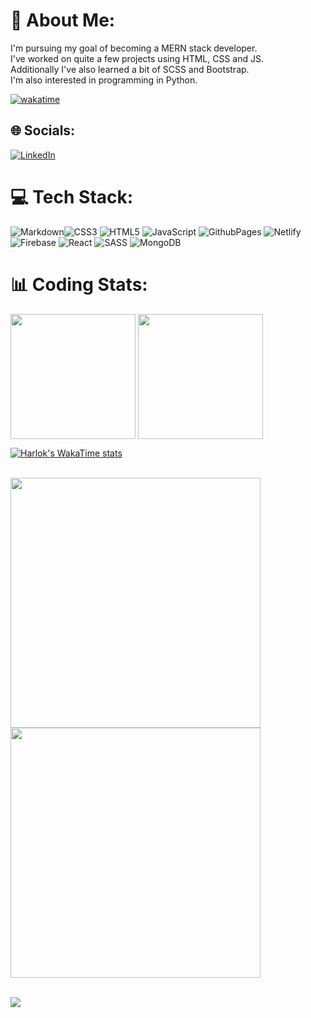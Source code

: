 
# 💫 About Me:
I'm pursuing my goal of becoming a MERN stack developer.<br>I've worked on quite a few projects using HTML, CSS and JS.<br>Additionally I've also learned a bit of SCSS and Bootstrap.<br>I'm also interested in programming in Python.

[![wakatime](https://wakatime.com/badge/user/8273210b-c9ea-4cad-8702-59d3ac4ffb44.svg)](https://wakatime.com/@8273210b-c9ea-4cad-8702-59d3ac4ffb44)

## 🌐 Socials:
[![LinkedIn](https://img.shields.io/badge/LinkedIn-%230077B5.svg?logo=linkedin&logoColor=white)](https://linkedin.com/in/hamza-ahmed-cs/) 

# 💻 Tech Stack:
![Markdown](https://img.shields.io/badge/markdown-%23000000.svg?style=plastic&logo=markdown&logoColor=white)![CSS3](https://img.shields.io/badge/css3-%231572B6.svg?style=plastic&logo=css3&logoColor=white) ![HTML5](https://img.shields.io/badge/html5-%23E34F26.svg?style=plastic&logo=html5&logoColor=white) ![JavaScript](https://img.shields.io/badge/javascript-%23323330.svg?style=plastic&logo=javascript&logoColor=%23F7DF1E) ![GithubPages](https://img.shields.io/badge/github%20pages-121013?style=plastic&logo=github&logoColor=white) ![Netlify](https://img.shields.io/badge/netlify-%23000000.svg?style=plastic&logo=netlify&logoColor=#00C7B7)![Firebase](https://img.shields.io/badge/firebase-%23039BE5.svg?style=plastic&logo=firebase) ![React](https://img.shields.io/badge/react-%2320232a.svg?style=plastic&logo=react&logoColor=%2361DAFB) ![SASS](https://img.shields.io/badge/SASS-hotpink.svg?style=plastic&logo=SASS&logoColor=white) ![MongoDB](https://img.shields.io/badge/MongoDB-%234ea94b.svg?style=plastic&logo=mongodb&logoColor=white)

# 📊 Coding Stats:
<a><img height="200" align="center" src="https://github-readme-streak-stats.herokuapp.com/?user=hamz-aa&theme=dark&hide_border=false"></a>
<a><img height="200" align="center" src="https://github-readme-stats.vercel.app/api/top-langs/?username=hamz-aa&size_weight=0&count_weight=1&langs_count=7&layout=compact&theme=dark"> </a>

[![Harlok's WakaTime stats](https://github-readme-stats.vercel.app/api/wakatime?username=hamz_aa&theme=dark)](https://github.com/anuraghazra/github-readme-stats)

<br>
<a href="https://wakatime.com"><img src="https://wakatime.com/share/@Hamz_aa/0f610073-c287-44c7-b4bf-377c7db69c94.png" width="400px" align="center" /></a>
<a href="https://wakatime.com"><img src="https://wakatime.com/share/@Hamz_aa/61e04d43-5d41-4573-9685-88f8e2b157a4.png" width="400px" align="center" /></a>
<br>
<br>

![](https://quotes-github-readme.vercel.app/api?type=horizontal&theme=merko)

<!-- Proudly created with GPRM ( https://gprm.itsvg.in ) -->
